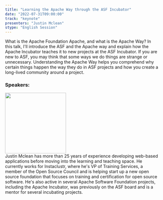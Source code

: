 ```yaml
---
title: "Learning the Apache Way through the ASF Incubator"
date: "2022-07-31T09:00:00" 
track: "keynote"
presenters: "Justin Mclean"
stype: "English Session"
---
```

What is the Apache Foundation Apache, and what is the Apache Way?
In this talk, I'll introduce the ASF and the Apache way and explain how the Apache Incubator teaches it to new projects at the ASF Incubator. If you are new to ASF, you may think that some ways we do things are strange or unnecessary. Understanding the Apache Way helps you comprehend why certain things happen the way they do in ASF projects and how you create a long-lived community around a project.


### Speakers: 
<img src="images/speaker/2005.png" width="200" />
<br>
Justin Mclean has more than 25 years of experience developing web-based applications before moving into the learning and teaching space. He currently works for Instaclustr, where he's VP of Training Services, a member of the Open Source Council and is helping start up a new open source foundation that focuses on training and certification for open source software. He's also active in several Apache Software Foundation projects, including the Apache Incubator, was previously on the ASF board and is a mentor for several incubating projects. 